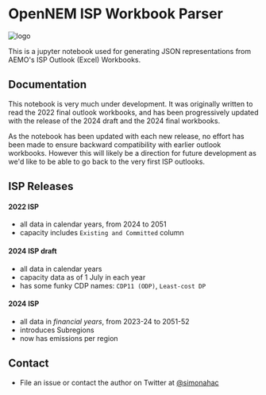 # OpenNEM ISP Workbook Parser

![logo](https://developers.opennem.org.au/_static/logo.png)


This is a jupyter notebook used for generating JSON representations from AEMO's ISP Outlook (Excel) Workbooks.


## Documentation

This notebook is very much under development. It was originally written to read the 2022 final outlook workbooks, and has been progressively updated with the release of the 2024 draft and the 2024 final workbooks. 

As the notebook has been updated with each new release, no effort has been made to ensure backward compatibility with earlier outlook workbooks. However this will likely be a direction for future development as we'd like to be able to go back to the very first ISP outlooks.

## ISP Releases

#### 2022 ISP

* all data in calendar years, from 2024 to 2051
* capacity includes `Existing and Committed` column


#### 2024 ISP draft

* all data in calendar years
* capacity data as of 1 July in each year
* has some funky CDP names: `CDP11 (ODP)`, `Least-cost DP`

#### 2024 ISP

* all data in _financial years_, from 2023-24 to 2051-52
* introduces Subregions
* now has emissions per region


## Contact

 - File an issue or contact the author on Twitter at [@simonahac](https://twitter.com/simonahac)

